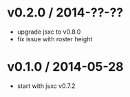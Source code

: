 v0.2.0 / 2014-??-??
===
- upgrade jsxc to v0.8.0
- fix issue with roster height

v0.1.0 / 2014-05-28
===
- start with jsxc v0.7.2

